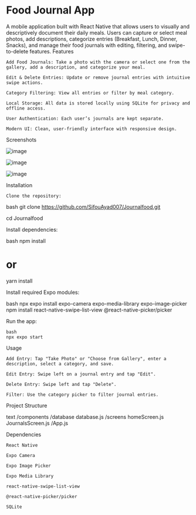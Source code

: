 # Food Journal App

A mobile application built with React Native that allows users to visually and descriptively document their daily meals. Users can capture or select meal photos, add descriptions, categorize entries (Breakfast, Lunch, Dinner, Snacks), and manage their food journals with editing, filtering, and swipe-to-delete features.
Features

    Add Food Journals: Take a photo with the camera or select one from the gallery, add a description, and categorize your meal.

    Edit & Delete Entries: Update or remove journal entries with intuitive swipe actions.

    Category Filtering: View all entries or filter by meal category.

    Local Storage: All data is stored locally using SQLite for privacy and offline access.

    User Authentication: Each user’s journals are kept separate.

    Modern UI: Clean, user-friendly interface with responsive design.

Screenshots

![image](https://github.com/user-attachments/assets/f6711dc1-14a7-4fdc-a65d-9d2fd62556e4)

![image](https://github.com/user-attachments/assets/d2c424a7-2fe3-41c1-90ff-a8cc8de71619)

![image](https://github.com/user-attachments/assets/c51229c2-5998-405c-bcb0-701783333b04)


Installation

    Clone the repository: 

bash
git clone https://github.com/SifouAyad007/Journalfood.git

cd Journalfood

Install dependencies:

bash
npm install
# or
yarn install

Install required Expo modules:

bash
npx expo install expo-camera expo-media-library expo-image-picker
npm install react-native-swipe-list-view @react-native-picker/picker

Run the app:

    bash
    npx expo start

Usage

    Add Entry: Tap "Take Photo" or "Choose from Gallery", enter a description, select a category, and save.

    Edit Entry: Swipe left on a journal entry and tap "Edit".

    Delete Entry: Swipe left and tap "Delete".

    Filter: Use the category picker to filter journal entries.

Project Structure

text
/components
  /database
    database.js
/screens
  homeScreen.js
  JournalsScreen.js
/App.js

Dependencies

    React Native

    Expo Camera

    Expo Image Picker

    Expo Media Library

    react-native-swipe-list-view

    @react-native-picker/picker

    SQLite


